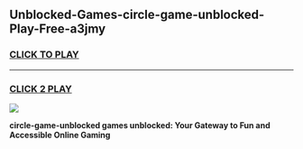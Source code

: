 
## Unblocked-Games-circle-game-unblocked-Play-Free-a3jmy
<h3>
<a href="https://premium76.site?title=circle-game-unblocked&ref=22A">CLICK TO PLAY</a></h3>
<hr>

<h3>
<a href="https://premium76.site?title=circle-game-unblocked&ref=22A">CLICK 2 PLAY</a>
  
</h3>

<a href="https://premium76.site?title=circle-game-unblocked&ref=22A"><img src="https://clearcache.store/games.png"></a>


**circle-game-unblocked games unblocked: Your Gateway to Fun and Accessible Online Gaming**
